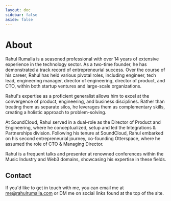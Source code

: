 ```yaml
---
layout: doc
sidebar: false
aside: false
---
```


# About

Rahul Rumalla is a seasoned professional with over 14 years of extensive experience in the technology sector. As a two-time founder, he has demonstrated a track record of entrepreneurial success. Over the course of his career, Rahul has held various pivotal roles, including engineer, tech lead, engineering manager, director of engineering, director of product, and CTO, within both startup ventures and large-scale organizations.

Rahul's expertise as a proficient generalist allows him to excel at the convergence of product, engineering, and business disciplines. Rather than treating them as separate silos, he leverages them as complementary skills, creating a holistic approach to problem-solving.

At SoundCloud, Rahul served in a dual-role as the Director of Product and Engineering, where he conceptualized, setup and led the Integrations & Partnerships division. Following his tenure at SoundCloud, Rahul embarked on his second entrepreneurial journey, co-founding Otterspace, where he assumed the role of CTO & Managing Director.

Rahul is a frequent talks and presenter at renowned conferences within the Music Industry and Web3 domains, showcasing his expertise in these fields.

## Contact
If you'd like to get in touch with me, you can email me at [me@rahulrumalla.com](mailto:me@rahulrumalla.com) or DM me on social links found at the top of the site.